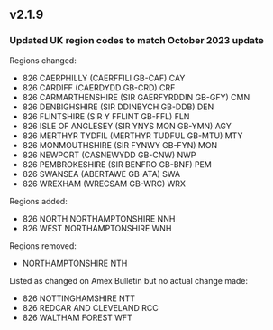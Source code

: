 ## v2.1.9
### Updated UK region codes to match October 2023 update

Regions changed:

- 826 CAERPHILLY (CAERFFILI GB-CAF) CAY
- 826 CARDIFF (CAERDYDD GB-CRD) CRF
- 826 CARMARTHENSHIRE (SIR GAERFYRDDIN GB-GFY) CMN
- 826 DENBIGHSHIRE (SIR DDINBYCH GB-DDB) DEN
- 826 FLINTSHIRE (SIR Y FFLINT GB-FFL) FLN
- 826 ISLE OF ANGLESEY (SIR YNYS MON GB-YMN) AGY
- 826 MERTHYR TYDFIL (MERTHYR TUDFUL GB-MTU) MTY
- 826 MONMOUTHSHIRE (SIR FYNWY GB-FYN) MON
- 826 NEWPORT (CASNEWYDD GB-CNW) NWP
- 826 PEMBROKESHIRE (SIR BENFRO GB-BNF) PEM
- 826 SWANSEA (ABERTAWE GB-ATA) SWA
- 826 WREXHAM (WRECSAM GB-WRC) WRX

Regions added:

- 826 NORTH NORTHAMPTONSHIRE NNH
- 826 WEST NORTHAMPTONSHIRE WNH

Regions removed:

- NORTHAMPTONSHIRE NTH

Listed as changed on Amex Bulletin but no actual change made:

- 826 NOTTINGHAMSHIRE NTT
- 826 REDCAR AND CLEVELAND RCC
- 826 WALTHAM FOREST WFT
